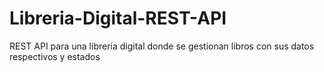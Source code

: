# Libreria-Digital-REST-API
REST API para una libreria digital donde se gestionan libros con sus datos respectivos y estados
